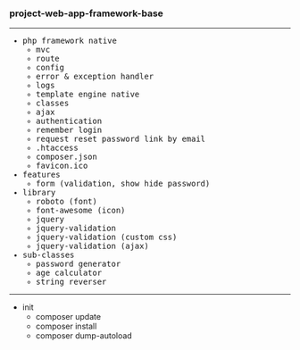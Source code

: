 ### project-web-app-framework-base
---

<span style="font-family:monospace;">

- php framework native
	- mvc
	- route
	- config
	- error & exception handler
	- logs
	- template engine native
	- classes
	- ajax
	- authentication
	- remember login
	- request reset password link by email
	- .htaccess
	- composer.json
	- favicon.ico
- features
	- form (validation, show hide password)
- library
	- roboto (font)
	- font-awesome (icon)
	- jquery
	- jquery-validation
	- jquery-validation (custom css)
	- jquery-validation (ajax)
- sub-classes
	- password generator
	- age calculator
	- string reverser
</span>

---
- init
	- composer update
	- composer install
	- composer dump-autoload
